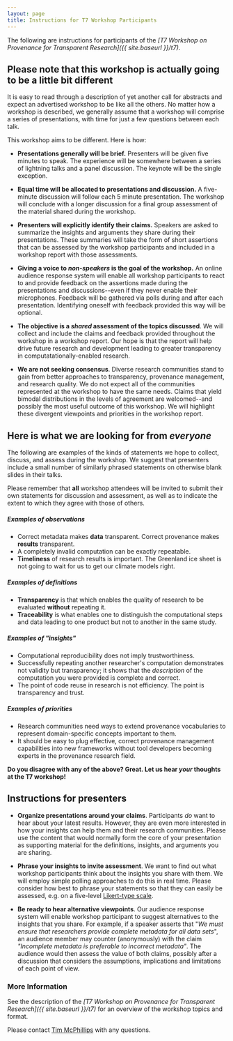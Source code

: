 ```yaml
---
layout: page
title: Instructions for T7 Workshop Participants
---
```


The following are instructions for participants of the *[T7 Workshop on Provenance for Transparent Research]({{ site.baseurl }}/t7)*.

## Please note that this workshop is actually going to be a little bit different

It is easy to read through a description of yet another call for abstracts and expect an advertised workshop to be like all the others.  No matter how a workshop is described, we generally assume that a workshop will comprise a series of presentations, with time for just a few questions between each talk. 

This workshop aims to be different. Here is how:

* **Presentations generally will be brief.**  Presenters will be given five minutes to speak. The experience will be somewhere between a series of lightning talks and a panel discussion. The keynote will be the single exception.

* **Equal time will be allocated to presentations and discussion.** A five-minute discussion will follow each 5 minute presentation. The workshop will conclude with a longer discussion for a final group assessment of the material shared during the workshop.

* **Presenters will explicitly identify their claims.** Speakers are asked to summarize the insights and arguments they share during their presentations.  These summaries will take the form of short assertions that can be assessed by the workshop participants and included in a workshop report with those assessments.

* **Giving a voice to *non-speakers* is the goal of the workshop.**  An online audience response system will enable all workshop participants to react to and provide feedback on the assertions made during the presentations and discussions--even if they never enable their microphones. Feedback will be gathered via polls during and after each presentation.  Identifying oneself with feedback provided this way will be optional.

* **The objective is a *shared* assessment of the topics discussed**. We will collect and include the claims and feedback provided throughout the workshop in a workshop report. Our hope is that the report will help drive future research and development leading to greater transparency in computatationally-enabled research.

* **We are not seeking consensus**. Diverse research communities stand to gain from better approaches to transparency, provenance management, and research quality. We do not expect all of the communities represented at the workshop to have the same needs. Claims that yield bimodal distributions in the levels of agreement are welcomed--and possibly the most useful outcome of this workshop.  We will highlight these divergent viewpoints and priorities in the workshop report.

## Here is what we are looking for from *everyone*

The following are examples of the kinds of statements we hope to collect, discuss, and assess during the workshop. We suggest that presenters include a small number of similarly phrased statements on otherwise blank slides in their talks.  

Please remember that __all__ workshop attendees will be invited to submit their own statements for discussion and assessment, as well as to indicate the extent to which they agree with those of others.

##### *Examples of observations*

* Correct metadata makes __data__ transparent.  Correct provenance makes __results__ transparent.
* A completely invalid computation can be exactly repeatable.
* __Timeliness__ of research results is important. The Greenland ice sheet is not going to wait for us to get our climate models right.

##### *Examples of definitions*

* __Transparency__ is that which enables the quality of research to be evaluated __without__ repeating it.
* __Traceability__ is what enables one to distinguish the computational steps and data leading to one product but not to another in the same study.

##### *Examples of "insights"*

* Computational reproducibility does not imply trustworthiness.
* Successfully repeating another researcher's computation demonstrates not validity but transparency; it shows that the *description* of the computation you were provided is complete and correct.
* The point of code reuse in research is not efficiency. The point is transparency and trust.

##### *Examples of priorities*

* Research communities need ways to extend provenance vocabularies to represent domain-specific concepts important to them.
* It should be easy to plug effective, correct provenance management capabilities into new frameworks without tool developers becoming experts in the provenance research field.

**Do you disagree with any of the above?  Great. Let us hear *your* thoughts at the T7 workshop!**

## Instructions for presenters

* **Organize presentations around your claims**.  Participants *do* want to hear about your latest results. However, they are even more interested in how your insights can help them and their research communities. Please use the content that would normally form the core of your presentation as supporting material for the definitions, insights, and arguments you are sharing. 

* **Phrase your insights to invite assessment**.  We want to find out what workshop participants think about the insights you share with them. We will employ simple polling approaches to do this in real time. Please consider how best to phrase your statements so that they can easily be assessed, e.g. on a five-level [Likert-type scale](https://en.wikipedia.org/wiki/Likert_scale).

* **Be ready to hear alternative viewpoints**. Our audience response system will enable workshop participant to suggest alternatives to the insights that you share. For example, if a speaker asserts that "*We must ensure that researchers provide complete metadata for all data sets*", an audience member may counter (anonymously) with the claim *"Incomplete metadata is preferable to incorrect metadata"*.  The audience would then assess the value of both claims, possibly after a discussion that considers the assumptions, implications and limitations of each point of view.

### More Information

See the description of the *[T7 Workshop on Provenance for Transparent Research]({{ site.baseurl }}/t7)* for an overview of the workshop topics and format.

Please contact [Tim McPhillips](mailto:tmcphill@illinois.edu) with any questions.
